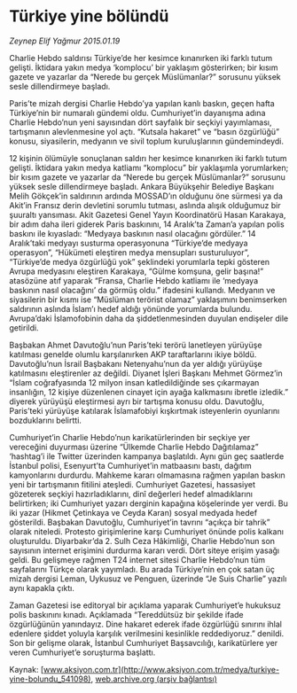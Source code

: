 # Türkiye yine bölündü

*Zeynep Elif Yağmur 2015.01.19*

<div class="pNewsDetailMainContent" itemprop="articleBody">
 <p>
  Charlie Hebdo saldırısı Türkiye’de her kesimce kınanırken iki farklı tutum gelişti. İktidara yakın medya ‘komplocu’ bir yaklaşım gösterirken; bir kısım gazete ve yazarlar da “Nerede bu gerçek Müslümanlar?” sorusunu yüksek sesle dillendirmeye başladı.
 </p>
 <p>
  Paris’te mizah dergisi Charlie Hebdo’ya yapılan kanlı baskın, geçen hafta Türkiye’nin bir numaralı gündemi oldu. Cumhuriyet’in dayanışma adına Charlie Hebdo’nun yeni sayısından dört sayfalık bir seçkiyi yayımlaması, tartışmanın alevlenmesine yol açtı. “Kutsala hakaret” ve “basın özgürlüğü” konusu, siyasilerin, medyanın ve sivil toplum kuruluşlarının gündemindeydi.
 </p>
 <p>
  12 kişinin ölümüyle sonuçlanan saldırı her kesimce kınanırken iki farklı tutum gelişti. İktidara yakın medya katliamı “komplocu” bir yaklaşımla yorumlarken; bir kısım gazete ve yazarlar da “Nerede bu gerçek Müslümanlar?” sorusunu yüksek sesle dillendirmeye başladı. Ankara Büyükşehir Belediye Başkanı Melih Gökçek’in saldırının ardında MOSSAD’ın olduğunu öne sürmesi ya da Akit’in Fransız derin devletini sorumlu tutması, aslında alışık olduğumuz bir şuuraltı yansıması. Akit Gazetesi Genel Yayın Koordinatörü Hasan Karakaya, bir adım daha ileri giderek Paris baskınını, 14 Aralık’ta Zaman’a yapılan polis baskını ile kıyasladı: “Medyaya baskının nasıl olacağını gördüler.” 14 Aralık’taki medyayı susturma operasyonuna “Türkiye’de medyaya operasyon”, “Hükümeti eleştiren medya mensupları susturuluyor”, “Türkiye’de medya özgürlüğü yok” şeklindeki yorumlarla tepki gösteren Avrupa medyasını eleştiren Karakaya, “Gülme komşuna, gelir başına!” atasözüne atıf yaparak “Fransa, Charlie Hebdo katliamı ile ‘medyaya baskının nasıl olacağını’ da görmüş oldu.” ifadesini kullandı. Medyanın ve siyasilerin bir kısmı ise “Müslüman terörist olamaz” yaklaşımını benimserken saldırının aslında İslam’ı hedef aldığı yönünde yorumlarda bulundu. Avrupa’daki İslamofobinin daha da şiddetlenmesinden duyulan endişeler dile getirildi.
 </p>
 <p>
  Başbakan Ahmet Davutoğlu’nun Paris’teki terörü lanetleyen yürüyüşe katılması genelde olumlu karşılanırken AKP taraftarlarını ikiye böldü. Davutoğlu’nun İsrail Başbakanı Netenyahu’nun da yer aldığı yürüyüşe katılmasını eleştirenler az değildi. Diyanet İşleri Başkanı Mehmet Görmez’in “İslam coğrafyasında 12 milyon insan katledildiğinde ses çıkarmayan insanlığın, 12 kişiye düzenlenen cinayet için ayağa kalkmasını ibretle izledik.” diyerek yürüyüşü eleştirmesi ayrı bir tartışma konusu oldu. Davutoğlu, Paris’teki yürüyüşe katılarak İslamafobiyi kışkırtmak isteyenlerin oyunlarını bozduklarını belirtti.
 </p>
 <p>
  Cumhuriyet’in Charlie Hebdo’nun karikatürlerinden bir seçkiye yer vereceğini duyurması üzerine “Ülkemde Charlie Hebdo Dağıtılamaz” ‘hashtag’i ile Twitter üzerinden kampanya başlatıldı. Aynı gün geç saatlerde İstanbul polisi, Esenyurt’ta Cumhuriyet’in matbaasını bastı, dağıtım kamyonlarını durdurdu. Mahkeme kararı olmamasına rağmen yapılan baskın yeni bir tartışmanın fitilini ateşledi. Cumhuriyet Gazetesi, hassasiyet gözeterek seçkiyi hazırladıklarını, dinî değerleri hedef almadıklarını belirtirken; iki Cumhuriyet yazarı derginin kapağına köşelerinde yer verdi. Bu iki yazar (Hikmet Çetinkaya ve Ceyda Karan) sosyal medyada hedef gösterildi. Başbakan Davutoğlu, Cumhuriyet’in tavrını “açıkça bir tahrik” olarak niteledi. Protesto girişimlerine karşı Cumhuriyet önünde polis kalkanı oluşturuldu. Diyarbakır’da 2. Sulh Ceza Hâkimliği, Charlie Hebdo’nun son sayısının internet erişimini durdurma kararı verdi. Dört siteye erişim yasağı geldi. Bu gelişmeye rağmen T24 internet sitesi Charlie Hebdo’nun tüm sayfalarını Türkçe olarak yayımladı. Bu arada Türkiye’nin en çok satan üç mizah dergisi Leman, Uykusuz ve Penguen, üzerinde “Je Suis Charlie” yazılı aynı kapakla çıktı.
 </p>
 <p>
  Zaman Gazetesi ise editoryal bir açıklama yaparak Cumhuriyet’e hukuksuz polis baskınını kınadı. Açıklamada “Tereddütsüz bir şekilde ifade özgürlüğünün yanındayız. Dine hakaret ederek ifade özgürlüğü sınırını ihlal edenlere şiddet yoluyla karşılık verilmesini kesinlikle reddediyoruz.” denildi. Son bir gelişme olarak, İstanbul Cumhuriyet Başsavcılığı, karikatürlere yer veren Cumhuriyet’e soruşturma başlattı.
 </p>
</div>


Kaynak: [www.aksiyon.com.tr](http://www.aksiyon.com.tr/medya/turkiye-yine-bolundu_541098), [web.archive.org (arşiv bağlantısı)](http://web.archive.org/web/20150726011845/http://www.aksiyon.com.tr/medya/turkiye-yine-bolundu_541098)
